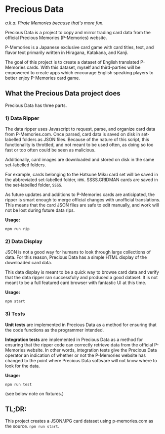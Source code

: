 # Precious Data

*a.k.a. Pirate Memories because that's more fun.*

Precious Data is a project to copy and mirror trading card data from the official Precious Memories (P-Memories) website.

P-Memories is a Japanese exclusive card game with card titles, text, and flavor text primarily written in Hiragana, Katakana, and Kanji.

The goal of this project is to create a dataset of English translated P-Memories cards. With this dataset, myself and third-parties will be empowered to create apps which encourage English speaking players to better enjoy P-Memories card game.

## What the Precious Data project does

Precious Data has three parts.

### 1) Data Ripper

The data ripper uses Javascript to request, parse, and organize card data from P-Memories.com. Once parsed, card data is saved on disk in set-labelled folders as JSON files. Because of the nature of this script, this functionality is throttled, and not meant to be used often, as doing so too fast or too often could be seen as malicious.

Additionally, card images are downloaded and stored on disk in the same set-labelled folders.

For example, cards belonging to the Hatsune Miku card set will be saved in the abbreviated set-labelled folder, `HMK`. SSSS.GRIDMAN cards are saved in the set-labelled folder, `SSSS`.

As future updates and additions to P-Memories cards are anticipated, the ripper is smart enough to merge official changes with unofficial translations. This means that the card JSON files are safe to edit manually, and work will not be lost during future data rips.

**Usage:**

    npm run rip

### 2) Data Display

JSON is not a good way for humans to look through large collections of data. For this reason, Precious Data has a simple HTML display of the downloaded card data.

This data display is meant to be a quick way to browse card data and verify that the data ripper ran successfully and produced a good dataset. It is not meant to be a full featured card browser with fantastic UI at this time.

**Usage:**

    npm start

### 3) Tests

**Unit tests** are implemented in Precious Data as a method for ensuring that the code functions as the programmer intended.

**Integration tests** are implemented in Precious Data as a method for ensuring that the ripper code can correctly retrieve data from the official P-Memories website. In other words, integration tests give the Precious Data operator an indication of whether or not the P-Memories website has changed to the point where Precious Data software will not know where to look for the data.

**Usage:**

    npm run test

(see below note on fixtures.)


## TL;DR:

This project creates a JSON/JPG card dataset using p-memories.com as the source. `npm run start`.
